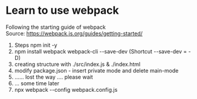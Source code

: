 # Learn to use webpack

Following the starting guide of webpack <br />
Source: https://webpack.js.org/guides/getting-started/

1. Steps npm init -y
2. npm install webpack webpack-cli --save-dev (Shortcut --save-dev = -D)
3. creating structure with ./src/index.js & ./index.html
4. modify package.json - insert private mode and delete main-mode
5. ...... lost the way .... please wait
6. ... some time later
7. npx webpack --config webpack.config.js
